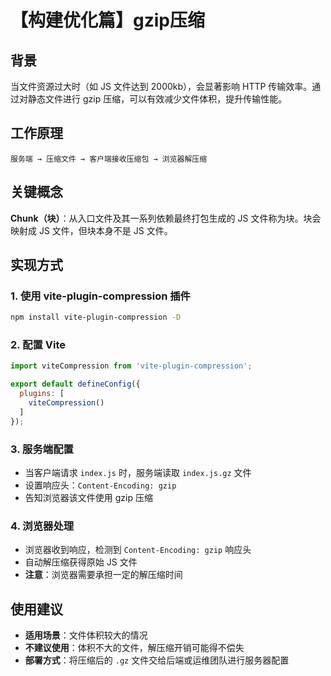 # 【构建优化篇】gzip压缩

## 背景
当文件资源过大时（如 JS 文件达到 2000kb），会显著影响 HTTP 传输效率。通过对静态文件进行 gzip 压缩，可以有效减少文件体积，提升传输性能。

## 工作原理
```
服务端 → 压缩文件 → 客户端接收压缩包 → 浏览器解压缩
```

## 关键概念
**Chunk（块）**：从入口文件及其一系列依赖最终打包生成的 JS 文件称为块。块会映射成 JS 文件，但块本身不是 JS 文件。

## 实现方式

### 1. 使用 vite-plugin-compression 插件
```bash
npm install vite-plugin-compression -D
```

### 2. 配置 Vite
```js
import viteCompression from 'vite-plugin-compression';

export default defineConfig({
  plugins: [
    viteCompression()
  ]
});
```

### 3. 服务端配置
- 当客户端请求 `index.js` 时，服务端读取 `index.js.gz` 文件
- 设置响应头：`Content-Encoding: gzip`
- 告知浏览器该文件使用 gzip 压缩

### 4. 浏览器处理
- 浏览器收到响应，检测到 `Content-Encoding: gzip` 响应头
- 自动解压缩获得原始 JS 文件
- **注意**：浏览器需要承担一定的解压缩时间

## 使用建议
- **适用场景**：文件体积较大的情况
- **不建议使用**：体积不大的文件，解压缩开销可能得不偿失
- **部署方式**：将压缩后的 `.gz` 文件交给后端或运维团队进行服务器配置